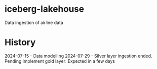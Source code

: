 # iceberg-lakehouse
Data ingestion of airline data

# History
2024-07-15 - Data modelling
2024-07-29 - Silver layer ingestion ended. Pending implement gold layer: Expected in a few days
 